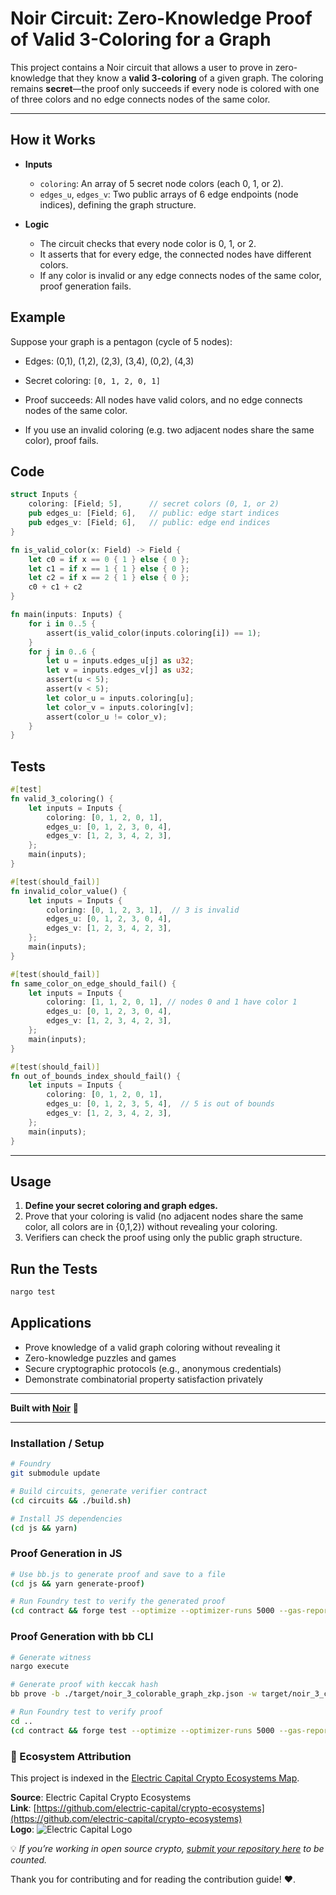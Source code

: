 # Noir Circuit: Zero-Knowledge Proof of Valid 3-Coloring for a Graph

This project contains a Noir circuit that allows a user to prove in zero-knowledge that they know a **valid 3-coloring** of a given graph. The coloring remains **secret**—the proof only succeeds if every node is colored with one of three colors and no edge connects nodes of the same color.

---

## How it Works

- **Inputs**
  - `coloring`: An array of 5 secret node colors (each 0, 1, or 2).
  - `edges_u`, `edges_v`: Two public arrays of 6 edge endpoints (node indices), defining the graph structure.

- **Logic**
  - The circuit checks that every node color is 0, 1, or 2.
  - It asserts that for every edge, the connected nodes have different colors.
  - If any color is invalid or any edge connects nodes of the same color, proof generation fails.

## Example

Suppose your graph is a pentagon (cycle of 5 nodes):

- Edges: (0,1), (1,2), (2,3), (3,4), (0,2), (4,3)
- Secret coloring: `[0, 1, 2, 0, 1]`

- Proof succeeds: All nodes have valid colors, and no edge connects nodes of the same color.
- If you use an invalid coloring (e.g. two adjacent nodes share the same color), proof fails.

## Code

```rust
struct Inputs {
    coloring: [Field; 5],      // secret colors (0, 1, or 2)
    pub edges_u: [Field; 6],   // public: edge start indices
    pub edges_v: [Field; 6],   // public: edge end indices
}

fn is_valid_color(x: Field) -> Field {
    let c0 = if x == 0 { 1 } else { 0 };
    let c1 = if x == 1 { 1 } else { 0 };
    let c2 = if x == 2 { 1 } else { 0 };
    c0 + c1 + c2
}

fn main(inputs: Inputs) {
    for i in 0..5 {
        assert(is_valid_color(inputs.coloring[i]) == 1);
    }
    for j in 0..6 {
        let u = inputs.edges_u[j] as u32;
        let v = inputs.edges_v[j] as u32;
        assert(u < 5);
        assert(v < 5);
        let color_u = inputs.coloring[u];
        let color_v = inputs.coloring[v];
        assert(color_u != color_v);
    }
}
```

## Tests

```rust
#[test]
fn valid_3_coloring() {
    let inputs = Inputs {
        coloring: [0, 1, 2, 0, 1],
        edges_u: [0, 1, 2, 3, 0, 4],
        edges_v: [1, 2, 3, 4, 2, 3],
    };
    main(inputs);
}

#[test(should_fail)]
fn invalid_color_value() {
    let inputs = Inputs {
        coloring: [0, 1, 2, 3, 1],  // 3 is invalid
        edges_u: [0, 1, 2, 3, 0, 4],
        edges_v: [1, 2, 3, 4, 2, 3],
    };
    main(inputs);
}

#[test(should_fail)]
fn same_color_on_edge_should_fail() {
    let inputs = Inputs {
        coloring: [1, 1, 2, 0, 1], // nodes 0 and 1 have color 1
        edges_u: [0, 1, 2, 3, 0, 4],
        edges_v: [1, 2, 3, 4, 2, 3],
    };
    main(inputs);
}

#[test(should_fail)]
fn out_of_bounds_index_should_fail() {
    let inputs = Inputs {
        coloring: [0, 1, 2, 0, 1],
        edges_u: [0, 1, 2, 3, 5, 4],  // 5 is out of bounds
        edges_v: [1, 2, 3, 4, 2, 3],
    };
    main(inputs);
}
```

---

## Usage

1. **Define your secret coloring and graph edges.**
2. Prove that your coloring is valid (no adjacent nodes share the same color, all colors are in {0,1,2}) without revealing your coloring.
3. Verifiers can check the proof using only the public graph structure.

## Run the Tests

```sh
nargo test
```

## Applications

- Prove knowledge of a valid graph coloring without revealing it
- Zero-knowledge puzzles and games
- Secure cryptographic protocols (e.g., anonymous credentials)
- Demonstrate combinatorial property satisfaction privately

---

**Built with [Noir](https://noir-lang.org/)** 🦄

---

### Installation / Setup

```bash
# Foundry
git submodule update

# Build circuits, generate verifier contract
(cd circuits && ./build.sh)

# Install JS dependencies
(cd js && yarn)
```

### Proof Generation in JS

```bash
# Use bb.js to generate proof and save to a file
(cd js && yarn generate-proof)

# Run Foundry test to verify the generated proof
(cd contract && forge test --optimize --optimizer-runs 5000 --gas-report -vvv)
```

### Proof Generation with bb CLI

```bash
# Generate witness
nargo execute

# Generate proof with keccak hash
bb prove -b ./target/noir_3_colorable_graph_zkp.json -w target/noir_3_colorable_graph_zkp.gz -o ./target --oracle_hash keccak

# Run Foundry test to verify proof
cd ..
(cd contract && forge test --optimize --optimizer-runs 5000 --gas-report -vvv)
```
 ### 🧭 Ecosystem Attribution

This project is indexed in the [Electric Capital Crypto Ecosystems Map](https://github.com/electric-capital/crypto-ecosystems).

**Source**: Electric Capital Crypto Ecosystems  
**Link**: [https://github.com/electric-capital/crypto-ecosystems](https://github.com/electric-capital/crypto-ecosystems)  
**Logo**: ![Electric Capital Logo](https://avatars.githubusercontent.com/u/44590959?s=200&v=4)

💡 _If you’re working in open source crypto, [submit your repository here](https://github.com/electric-capital/crypto-ecosystems) to be counted._

Thank you for contributing and for reading the contribution guide! ❤️.

